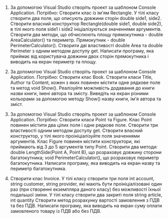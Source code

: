 1. За допомогою Visual Studio створіть проект за шаблоном Console Application. Потрібно: Створити клас із ім'ям Rectangle. У тілі класу створити два поля, що описують довжини сторін double side1, side2. Створити власний конструктор Rectangle(double side1, double side2), в тілі якого поля side1 і side2 ініціалізуються значеннями аргументів. Створити два методи, що обчислюють площу прямокутника - double AreaCalculator() та периметр. Прямокутник - double PerimeterCalculator(). Створити дві властивості double Area та double Perimeter з одним методом доступу get. Написати програму, яка приймає від користувача довжини двох сторін прямокутника і виводить на екран периметр та площу.

2. За допомогою Visual Studio створіть проект за шаблоном Console Application. Потрібно: Створити клас Book. Створити класи Title, Author та Content, кожен з яких повинен містити одне рядкове поле та метод void Show(). Реалізуйте можливість додавання до книги назви книги, імені автора та змісту. Виведіть на екран різними кольорами за допомогою методу Show() назву книги, ім'я автора та зміст.

3. За допомогою Visual Studio створіть проект за шаблоном Console Application. Потрібно: Створити класи Point та Figure. Клас Point повинен містити два цілих поля і одне рядкове поле. Створити три властивості одним методом доступу get. Створити власний конструктор, у тілі якого проініціалізуйте поля значеннями аргументів. Клас Figure повинен містити конструктори, які приймають від 3 до 5 аргументів типу Point. Створити два методи: double LengthSide(Point A, Point B), що розраховує довжину сторони багатокутника; void PerimeterCalculator(), що розраховує периметр багатокутника. Написати програму, яка виводить на екран назву та периметр багатокутника.

4. Створити клас Invoice. У тілі класу створити три поля int account, string customer, string provider, які мають бути проініціалізовані один раз (при створенні екземпляра даного класу) без можливості їхньої подальшої зміни. У тілі класу створити два закриті поля string article, int quantity Створити метод розрахунку вартості замовлення з ПДВ та без ПДВ. Написати програму, яка виводить на екран суму оплати замовленого товару із ПДВ або без ПДВ.
